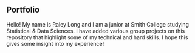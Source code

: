 ## Portfolio ##
Hello! My name is Raley Long and I am a junior at Smith College studying Statistical & Data Sciences. I have added various group projects on this repository that highlight some of my technical and hard skills. I hope this gives some insight into my experience!
